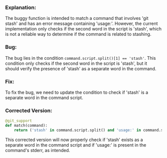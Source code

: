 ### Explanation:
The buggy function is intended to match a command that involves 'git stash' and has an error message containing 'usage:'. However, the current implementation only checks if the second word in the script is 'stash', which is not a reliable way to determine if the command is related to stashing.

### Bug:
The bug lies in the condition `command.script.split()[1] == 'stash'`. This condition only checks if the second word in the script is 'stash', but it should verify the presence of 'stash' as a separate word in the command.

### Fix:
To fix the bug, we need to update the condition to check if 'stash' is a separate word in the command script.

### Corrected Version:
```python
@git_support
def match(command):
    return ('stash' in command.script.split() and 'usage:' in command.stderr)
``` 

This corrected version will now properly check if 'stash' exists as a separate word in the command script and if 'usage:' is present in the command's stderr, as intended.